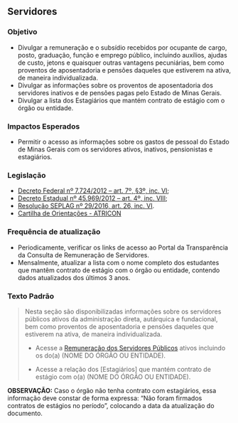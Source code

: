 ## Servidores

### Objetivo
- Divulgar a remuneração e o subsídio recebidos por ocupante de cargo, posto, graduação, função e emprego público, incluindo auxílios, ajudas de custo, jetons e quaisquer outras vantagens pecuniárias, bem como proventos de aposentadoria e pensões daqueles que estiverem na ativa, de maneira individualizada.
- Divulgar as informações sobre os proventos de aposentadoria dos servidores inativos e de pensões pagas pelo Estado de Minas Gerais.
- Divulgar a lista dos Estagiários que mantém contrato de estágio com o órgão ou entidade.

### Impactos Esperados
- Permitir o acesso as informações sobre os gastos de pessoal do Estado de Minas Gerais com os servidores ativos, inativos, pensionistas e estagiários.

### Legislação
- [Decreto Federal nº 7.724/2012 – art. 7º, §3º, inc. VI](http://www.planalto.gov.br/ccivil_03/_ato2011-2014/2012/decreto/d7724.htm#art7);
-	[Decreto Estadual nº 45.969/2012 – art. 4º, inc. VIII](https://www.almg.gov.br/consulte/legislacao/completa/completa.html?tipo=DEC&num=45969&ano=2012);
-	[Resolução SEPLAG nº 29/2016, art. 26, inc. VI](http://www.planejamento.mg.gov.br/sites/default/files/documentos/resolucao_sitios_seplag_29_de_05_07_2016_1.pdf).
-	[Cartilha de Orientações - ATRICON](https://docs.google.com/document/d/1lFyzEkznb9QzhsQEvy5p027VtfoLihGq/edit)

### Frequência de atualização
-	Periodicamente, verificar os links de acesso ao Portal da Transparência da Consulta de Remuneração de Servidores.
-	Mensalmente, atualizar a lista com o nome completo dos estudantes que mantêm contrato de estágio com o órgão ou entidade, contendo dados atualizados dos últimos 3 anos. 

### Texto Padrão
> Nesta seção são disponibilizadas informações sobre os servidores públicos ativos da administração direta, autárquica e fundacional, bem como proventos de aposentadoria e pensões daqueles que estiverem na ativa, de maneira individualizada.
>
> - Acesse a [Remuneração dos Servidores Públicos](http://www.transparencia.mg.gov.br/estado-pessoal/remuneracao-dos-servidores) ativos incluindo os do(a) (NOME DO ÓRGÃO OU ENTIDADE).
> 
> - Acesse a relação dos [Estagiários] que mantém contrato de estágio com o(a) (NOME DO ÓRGÃO OU ENTIDADE).

**OBSERVAÇÃO:** Caso o órgão não tenha contrato com estagiários, essa informação deve constar de forma expressa: “Não foram firmados contratos de estágios no período”, colocando a data da atualização do documento.


